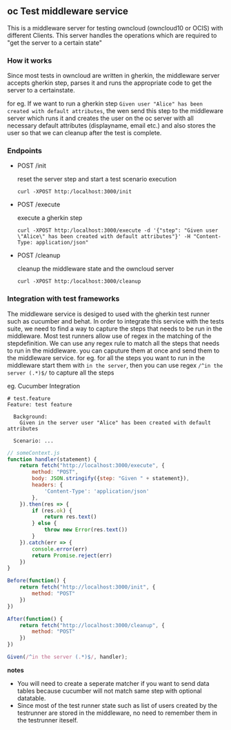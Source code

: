 ## oc Test middleware service

This is a middleware server for testing owncloud (owncloud10 or OCIS) with different Clients. This server handles the operations which are required to "get the server to a certain state"

### How it works
Since most tests in owncloud are written in gherkin, the middleware server accepts gherkin step, parses it and runs the appropriate code to get the server to a certainstate.

for eg. If we want to run a gherkin step `Given user "Alice" has been created with default attributes`, the wen send this step to the middleware server which runs it and creates the user on the oc server with all necessary default attributes (displayname, email etc.) and also stores the user so that we can cleanup after the test is complete.

### Endpoints
- POST /init
    
    reset the server step and start a test scenario execution
    ```
    curl -XPOST http:/localhost:3000/init
    ```

- POST /execute

    execute a gherkin step
    ```
    curl -XPOST http:/localhost:3000/execute -d '{"step": "Given user \"Alice\" has been created with default attributes"}' -H "Content-Type: application/json"
    ```

- POST /cleanup

    cleanup the middleware state and the owncloud server
    ```
    curl -XPOST http:/localhost:3000/cleanup
    ```

### Integration with test frameworks
The middleware service is desiged to used with the gherkin test runner such as cucumber and behat. In order to integrate this service with the tests suite, we need to find a way to capture the steps that needs to be run in the middleware. Most test runners allow use of regex in the matching of the stepdefinition. We can use any regex rule to match all the steps that needs to run in the middleware. you can caputure them at once and send them to the middleware service.
for eg. for all the steps you want to run in the middleware start them with `in the server`, then you can use regex `/^in the server (.*)$/` to capture all the steps

eg. Cucumber Integration

```gherkin
# test.feature
Feature: test feature

  Background:
    Given in the server user "Alice" has been created with default attributes
  
  Scenario: ...
```

```js
// someContext.js
function handler(statement) {
    return fetch("http://localhost:3000/execute", {
        method: "POST",
        body: JSON.stringify({step: "Given " + statement}),
        headers: {
            'Content-Type': 'application/json'
        },
    }).then(res => {
        if (res.ok) {
            return res.text()
        } else {
            throw new Error(res.text())
        }
    }).catch(err => {
        console.error(err)
        return Promise.reject(err)
    })
}

Before(function() {
    return fetch("http://localhost:3000/init", {
        method: "POST"
    })
})

After(function() {
    return fetch("http://localhost:3000/cleanup", {
        method: "POST"
    })
})

Given(/^in the server (.*)$/, handler);
```

**notes**
- You will need to create a seperate matcher if you want to send data tables because cucumber will not match same step with optional datatable.
- Since most of the test runner state such as list of users created by the testrunner are stored in the middleware, no need to remember them in the testrunner iteself.